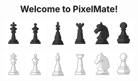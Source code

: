 <h1 align="center">
  Welcome to PixelMate!
</h1>

<p align="center">
  <img src="src/main/java/edu/uca/swe/Icons/king_black.png">
  <img src="src/main/java/edu/uca/swe/Icons/queen_black.png">
  <img src="src/main/java/edu/uca/swe/Icons/bishop_black.png">
  <img src="src/main/java/edu/uca/swe/Icons/rook_black.png">
  <img src="src/main/java/edu/uca/swe/Icons/knight_black.png">
  <img src="src/main/java/edu/uca/swe/Icons/pawn_black.png">
</p>

<p align="center">
  <img src="src/main/java/edu/uca/swe/Icons/king_white.png">
  <img src="src/main/java/edu/uca/swe/Icons/queen_white.png">
  <img src="src/main/java/edu/uca/swe/Icons/bishop_white.png">
  <img src="src/main/java/edu/uca/swe/Icons/rook_white.png">
  <img src="src/main/java/edu/uca/swe/Icons/knight_white.png">
  <img src="src/main/java/edu/uca/swe/Icons/pawn_white.png">
</p>

